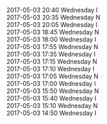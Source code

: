 2017-05-03 20:40 Wednesday  I  
2017-05-03 20:35 Wednesday  N  
2017-05-03 20:05 Wednesday  I  
2017-05-03 18:45 Wednesday  N  
2017-05-03 18:00 Wednesday  I  
2017-05-03 17:55 Wednesday  N  
2017-05-03 17:35 Wednesday  I  
2017-05-03 17:15 Wednesday  N  
2017-05-03 17:10 Wednesday  I  
2017-05-03 17:05 Wednesday  N  
2017-05-03 17:00 Wednesday  I  
2017-05-03 15:50 Wednesday  N  
2017-05-03 15:40 Wednesday  I  
2017-05-03 15:10 Wednesday  N  
2017-05-03 14:50 Wednesday  I  
